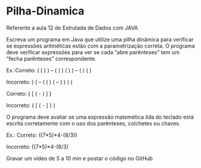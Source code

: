# Pilha-Dinamica
Referente a aula 12 de Estrutada de Dados com JAVA

Escreva um programa em Java que utilize uma pilha dinâmica para verificar se expressões aritméticas estão com a parametrização correta. O programa deve verificar expressões para ver se cada  “abre parênteses”  tem um “fecha parênteses” correspondente.

Ex.:Correto:  (  (  )  )  –  (  (  ) (  )  )  –  (  )  (  )

Incorreto:  ) (  –  (  (  )  (  –  )  )  (  (

Correto: { [ ( - ) ] }

Incorreto: { [ ( - ] } )

O programa deve avaliar se uma expressão matemética lida do teclado está escrita corretamente com o uso dos parênteses, colchetes ou chaves.

Ex.: Correto: ((7*5)*4-(8/3)) 

Incorreto: ((7*5)*4-(8/3)

Gravar um vídeo de 5 a 10 min e postar o código no GitHub